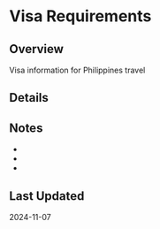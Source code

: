# Visa Requirements

## Overview
Visa information for Philippines travel

## Details

## Notes
- 
- 
- 

## Last Updated
2024-11-07
